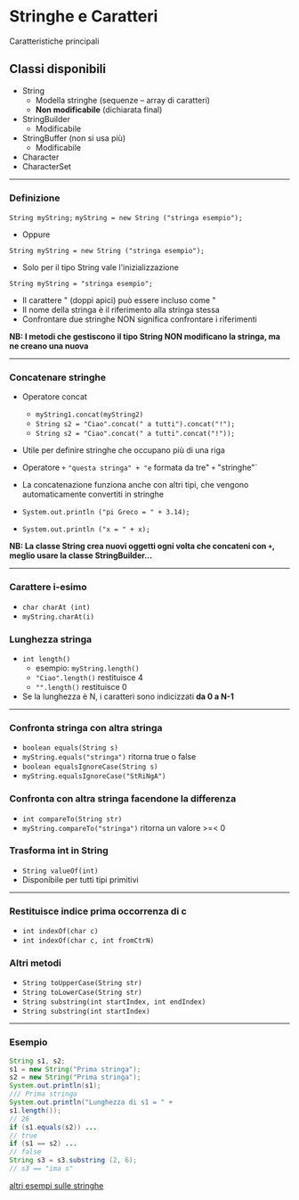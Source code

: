 # Stringhe e Caratteri
Caratteristiche principali

## Classi disponibili

* String
  * Modella stringhe (sequenze – array di caratteri)
  * **Non modificabile** (dichiarata final)
* StringBuilder
  * Modificabile
* StringBuffer (non si usa più)
  * Modificabile
* Character
* CharacterSet

---

### Definizione

`String myString;`
`myString = new String ("stringa esempio");`

* Oppure

`String myString = new String ("stringa esempio");`

* Solo per il tipo String vale l'inizializzazione

`String myString = "stringa esempio";`

* Il carattere " (doppi apici) può essere incluso come \"
* Il nome della stringa è il riferimento alla stringa stessa
* Confrontare due stringhe NON significa confrontare i riferimenti

**NB: I metodi che gestiscono il tipo String NON modificano la stringa, ma ne creano una nuova**

---

### Concatenare stringhe

* Operatore concat
  * `myString1.concat(myString2)`
  * `String s2 = "Ciao".concat(" a tutti").concat("!");`
  * `String s2 = "Ciao".concat(" a tutti".concat("!"));`

* Utile per definire stringhe che occupano più di una riga

* Operatore `+`
`"questa stringa" + "e` formata da tre" `+` "stringhe"`
* La concatenazione funziona anche con altri tipi, che vengono automaticamente convertiti in stringhe
* `System.out.println ("pi Greco = " + 3.14);`
* `System.out.println ("x = " + x);`

**NB: La classe String crea nuovi oggetti ogni volta che concateni con `+`, meglio usare la classe StringBuilder...**

---

### Carattere i-esimo

* `char charAt (int)`
* `myString.charAt(i)`

### Lunghezza stringa

* `int length()`
  * esempio: `myString.length()`
  * `"Ciao".length()` restituisce 4
  * `"".length()` restituisce 0
* Se la lunghezza è N, i caratteri sono indicizzati **da 0 a N-1**

---

### Confronta stringa con altra stringa

* `boolean equals(String s)`
* `myString.equals("stringa")` ritorna true o false
* `boolean equalsIgnoreCase(String s)`
* `myString.equalsIgnoreCase("StRiNgA")`

### Confronta con altra stringa facendone la differenza

* `int compareTo(String str)`
* `myString.compareTo("stringa")` ritorna un valore >=< 0

### Trasforma int in String

* `String valueOf(int)`
* Disponibile per tutti tipi primitivi

---

### Restituisce indice prima occorrenza di c

* `int indexOf(char c)`
* `int indexOf(char c, int fromCtrN)`

### Altri metodi

* `String toUpperCase(String str)`
* `String toLowerCase(String str)`
* `String substring(int startIndex, int endIndex)`
* `String substring(int startIndex)`

---

### Esempio

```java
String s1, s2;
s1 = new String("Prima stringa");
s2 = new String("Prima stringa");
System.out.println(s1);
/// Prima stringa
System.out.println("Lunghezza di s1 = " +
s1.length());
// 26
if (s1.equals(s2)) ...
// true
if (s1 == s2) ...
// false
String s3 = s3.substring (2, 6);
// s3 == "ima s"
```

[altri esempi sulle stringhe](https://github.com/maboglia/CorsoJava/tree/master/esempi/04_Stringhe.md)
